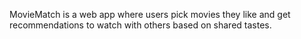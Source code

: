 MovieMatch is a web app where users pick movies they like and get recommendations to watch with others based on shared tastes.
